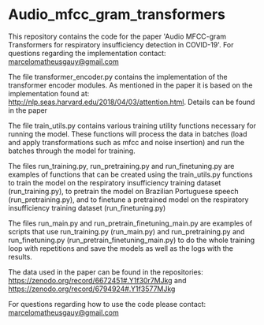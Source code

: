 # Audio_mfcc_gram_transformers

This repository contains the code for the paper 'Audio MFCC-gram Transformers for respiratory insufficiency detection in COVID-19'. For questions regarding the implementation contact: marcelomatheusgauy@gmail.com

The file transformer_encoder.py contains the implementation of the transformer encoder modules. As mentioned in the paper it is based on the implementation found at: http://nlp.seas.harvard.edu/2018/04/03/attention.html. Details can be found in the paper

The file train_utils.py contains various training utility functions necessary for running the model. These functions will process the data in batches (load and apply transformations such as mfcc and noise insertion) and run the batches through the model for training.

The files run_training.py, run_pretraining.py and run_finetuning.py are examples of functions that can be created using the train_utils.py functions to train the model on the respiratory insufficiency training dataset (run_training.py), to pretrain the model on Brazilian Portuguese speech (run_pretraining.py), and to finetune a pretrained model on the respiratory insufficiency training dataset (run_finetuning.py)

The files run_main.py and run_pretrain_finetuning_main.py are examples of scripts that use run_training.py (run_main.py) and run_pretraining.py and run_finetuning.py (run_pretrain_finetuning_main.py) to do the whole training loop with repetitions and save the models as well as the logs with the results.

The data used in the paper can be found in the repositories: https://zenodo.org/record/6672451#.Y1f30r7MJkg and https://zenodo.org/record/6794924#.Y1f3577MJkg

For questions regarding how to use the code please contact: marcelomatheusgauy@gmail.com
